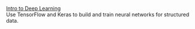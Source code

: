 [Intro to Deep Learning](https://www.kaggle.com/learn/intro-to-deep-learning)\
Use TensorFlow and Keras to build and train neural networks for structured data.
